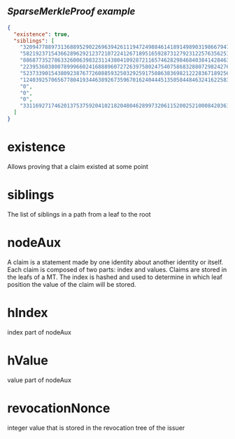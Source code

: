 <h2> <i> SparseMerkleProof example </i> </h2>


```json
{
  "existence": true,
  "siblings": [
    "3209477889731368895290226963942611194724988461418914989031986679474662665977",
    "5821923715436628962921237210722412671895165928731279231225763562513832742516",
    "8868773527863326006398323114380410928721165746282984684038414284639192202613",
    "223953603800789996602416888960727263975802475407586832880729824276914409729",
    "5237339015438092387677260885932503292591750863836982122283671892562100201578",
    "12403925706567780419344638926735967016240444513505844846324162258360029163796",
    "0",
    "0",
    "0",
    "331169271746201375375920410218204804628997320611520025210008420361907998657"
  ]
}
```

# existence

Allows proving that a claim existed at some point

# siblings

The list of siblings in a path from a leaf to the root

# nodeAux

A claim is a statement made by one identity about another identity or itself. Each claim is composed of two parts: index and values. Claims are stored in the leafs of a MT. The index is hashed and used to determine in which leaf position the value of the claim will be stored.

# hIndex

index part of nodeAux

# hValue

value part of nodeAux

# revocationNonce

integer value that is stored in the revocation tree of the issuer
